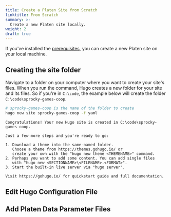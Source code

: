 ```yaml
---
title: Create a Platen Site from Scratch
linktitle: From Scratch
summary: >-
  Create a new Platen site locally.
weight: 2
draft: true
---
```


If you've installed the [prerequisites][01], you can create a new Platen site on your local machine.

## Creating the site folder

Navigate to a folder on your computer where you want to create your site's files. When you run the command, Hugo
creates a new folder for your site and its files. So if you're in `C:\code`, the example below will create the folder
`C:\code\sprocky-games-coop`.

```bash
# sprocky-games-coop is the name of the folder to create
hugo new site sprocky-games-coop -f yaml
```

```output
Congratulations! Your new Hugo site is created in C:\code\sprocky-games-coop.

Just a few more steps and you're ready to go:

1. Download a theme into the same-named folder.
   Choose a theme from https://themes.gohugo.io/ or
   create your own with the "hugo new theme <THEMENAME>" command.
2. Perhaps you want to add some content. You can add single files
   with "hugo new <SECTIONNAME>\<FILENAME>.<FORMAT>".
3. Start the built-in live server via "hugo server".

Visit https://gohugo.io/ for quickstart guide and full documentation.
```

## Edit Hugo Configuration File

## Add Platen Data Parameter Files

[01]: ../prerequisites.md
